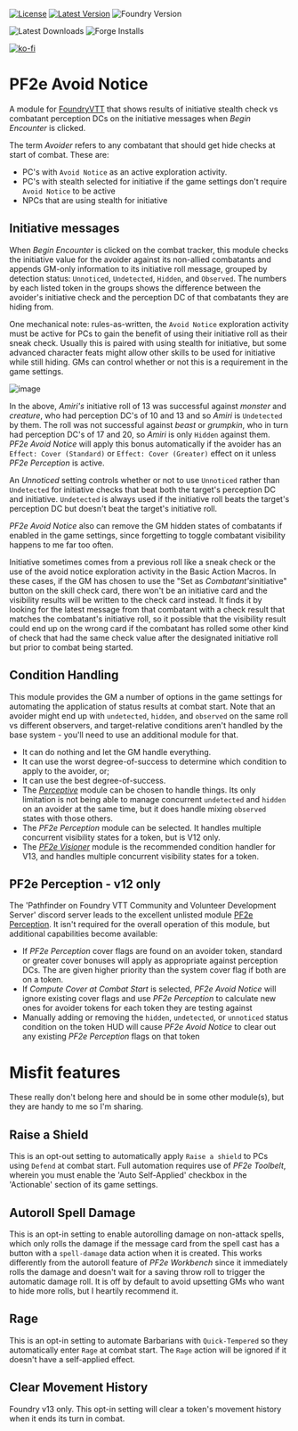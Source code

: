[![License](https://img.shields.io/github/license/eligarf/avoid-notice?label=License)](LICENSE)
[![Latest Version](https://img.shields.io/github/v/release/eligarf/avoid-notice?display_name=tag&sort=semver&label=Latest%20Version)](https://github.com/eligarf/avoid-notice/releases/latest)
![Foundry Version](https://img.shields.io/endpoint?url=https://foundryshields.com/version?url=https%3A%2F%2Fraw.github.com%2Feligarf%2Favoid-notice%2Frelease%2Fmodule.json)

![Latest Downloads](https://img.shields.io/github/downloads/eligarf/avoid-notice/latest/total?color=blue&label=latest%20downloads)
![Forge Installs](https://img.shields.io/badge/dynamic/json?label=Forge%20Installs&query=package.installs&suffix=%25&url=https%3A%2F%2Fforge-vtt.com%2Fapi%2Fbazaar%2Fpackage%2Fpf2e-avoid-notice&colorB=4aa94a)

[![ko-fi](https://ko-fi.com/img/githubbutton_sm.svg)](https://ko-fi.com/rule671908)

# PF2e Avoid Notice

A module for [FoundryVTT](https://foundryvtt.com) that shows results of initiative stealth check vs combatant perception DCs on the initiative messages when _Begin Encounter_ is clicked.

The term _Avoider_ refers to any combatant that should get hide checks at start of combat. These are:

- PC's with `Avoid Notice` as an active exploration activity.
- PC's with stealth selected for initiative if the game settings don't require `Avoid Notice` to be active
- NPCs that are using stealth for initiative

## Initiative messages

When _Begin Encounter_ is clicked on the combat tracker, this module checks the initiative value for the avoider against its non-allied combatants and appends GM-only information to its initiative roll message, grouped by detection status: `Unnoticed`, `Undetected`, `Hidden`, and `Observed`. The numbers by each listed token in the groups shows the difference between the avoider's initiative check and the perception DC of that combatants they are hiding from.

One mechanical note: rules-as-written, the `Avoid Notice` exploration activity must be active for PCs to gain the benefit of using their initiative roll as their sneak check. Usually this is paired with using stealth for initiative, but some advanced character feats might allow other skills to be used for initiative while still hiding. GMs can control whether or not this is a requirement in the game settings.

![image](https://github.com/Eligarf/avoid-notice/assets/16523503/9d45f113-5078-4972-9110-3c924b0e3c4d)

In the above, _Amiri's_ initiative roll of 13 was successful against _monster_ and _creature_, who had perception DC's of 10 and 13 and so _Amiri_ is `Undetected` by them. The roll was not successful against _beast_ or _grumpkin_, who in turn had perception DC's of 17 and 20, so _Amiri_ is only `Hidden` against them. _PF2e Avoid Notice_ will apply this bonus automatically if the avoider has an `Effect: Cover (Standard)` or `Effect: Cover (Greater)` effect on it unless _PF2e Perception_ is active.

An _Unnoticed_ setting controls whether or not to use `Unnoticed` rather than `Undetected` for initiative checks that beat both the target's perception DC and initiative. `Undetected` is always used if the initiative roll beats the target's perception DC but doesn't beat the target's initiative roll.

_PF2e Avoid Notice_ also can remove the GM hidden states of combatants if enabled in the game settings, since forgetting to toggle combatant visibility happens to me far too often.

Initiative sometimes comes from a previous roll like a sneak check or the use of the avoid notice exploration activity in the Basic Action Macros. In these cases, if the GM has chosen to use the "Set as *Combatant's*initiative" button on the skill check card, there won't be an initiative card and the visibility results will be written to the check card instead. It finds it by looking for the latest message from that combatant with a check result that matches the combatant's initiative roll, so it possible that the visibility result could end up on the wrong card if the combatant has rolled some other kind of check that had the same check value after the designated initiative roll but prior to combat being started.

## Condition Handling

This module provides the GM a number of options in the game settings for automating the application of status results at combat start. Note that an avoider might end up with `undetected`, `hidden`, and `observed` on the same roll vs different observers, and target-relative conditions aren't handled by the base system - you'll need to use an additional module for that.

- It can do nothing and let the GM handle everything.
- It can use the worst degree-of-success to determine which condition to apply to the avoider, or;
- It can use the best degree-of-success.
- The [_Perceptive_](https://foundryvtt.com/packages/perceptive) module can be chosen to handle things. Its only limitation is not being able to manage concurrent `undetected` and `hidden` on an avoider at the same time, but it does handle mixing `observed` states with those others.
- The _PF2e Perception_ module can be selected. It handles multiple concurrent visibility states for a token, but is V12 only.
- The [_PF2e Visioner_](https://github.com/roi007leaf/pf2e-visioner) module is the recommended condition handler for V13, and handles multiple concurrent visibility states for a token.

## PF2e Perception - v12 only

The 'Pathfinder on Foundry VTT Community and Volunteer Development Server' discord server leads to the excellent unlisted module [PF2e Perception](https://github.com/reonZ/pf2e-perception). It isn't required for the overall operation of this module, but additional capabilities become available:

- If *PF2e Perception* cover flags are found on an avoider token, standard or greater cover bonuses will apply as appropriate against perception DCs. The are given higher priority than the system cover flag if both are on a token.
- If _Compute Cover at Combat Start_ is selected, _PF2e Avoid Notice_ will ignore existing cover flags and use _PF2e Perception_ to calculate new ones for avoider tokens for each token they are testing against
- Manually adding or removing the `hidden`, `undetected`, or `unnoticed` status condition on the token HUD will cause _PF2e Avoid Notice_ to clear out any existing _PF2e Perception_ flags on that token

# Misfit features

These really don't belong here and should be in some other module(s), but they are handy to me so I'm sharing.

## Raise a Shield

This is an opt-out setting to automatically apply `Raise a shield` to PCs using `Defend` at combat start. Full automation requires use of _PF2e Toolbelt_, wherein you must enable the 'Auto Self-Applied' checkbox in the 'Actionable' section of its game settings.

## Autoroll Spell Damage

This is an opt-in setting to enable autorolling damage on non-attack spells, which only rolls the damage if the message card from the spell cast has a button with a `spell-damage` data action when it is created. This works differently from the autoroll feature of _PF2e Workbench_ since it immediately rolls the damage and doesn't wait for a saving throw roll to trigger the automatic damage roll. It is off by default to avoid upsetting GMs who want to hide more rolls, but I heartily recommend it.

## Rage

This is an opt-in setting to automate Barbarians with `Quick-Tempered` so they automatically enter `Rage` at combat start. The `Rage` action will be ignored if it doesn't have a self-applied effect.

## Clear Movement History

Foundry v13 only. This opt-in setting will clear a token's movement history when it ends its turn in combat.
